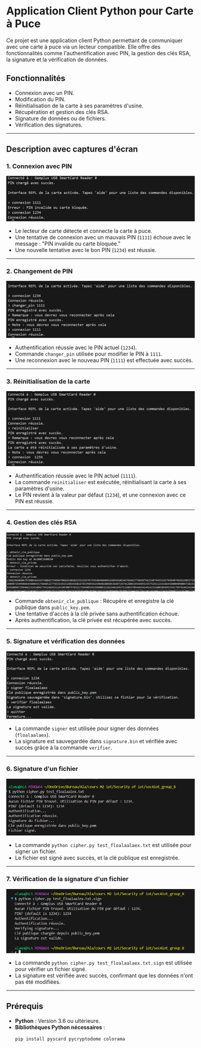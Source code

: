 # Application Client Python pour Carte à Puce

Ce projet est une application client Python permettant de communiquer avec une carte à puce via un lecteur compatible. Elle offre des fonctionnalités comme l'authentification avec PIN, la gestion des clés RSA, la signature et la vérification de données.

## Fonctionnalités
- Connexion avec un PIN.
- Modification du PIN.
- Réinitialisation de la carte à ses paramètres d'usine.
- Récupération et gestion des clés RSA.
- Signature de données ou de fichiers.
- Vérification des signatures.

---

## Description avec captures d'écran

### 1. Connexion avec PIN

![Connexion avec PIN](images/1.png)

- Le lecteur de carte détecte et connecte la carte à puce.
- Une tentative de connexion avec un mauvais PIN (`1111`) échoue avec le message : "PIN invalide ou carte bloquée."
- Une nouvelle tentative avec le bon PIN (`1234`) est réussie.

---

### 2. Changement de PIN

![Changement de PIN](images/2.png)

- Authentification réussie avec le PIN actuel (`1234`).
- Commande `changer_pin` utilisée pour modifier le PIN à `1111`.
- Une reconnexion avec le nouveau PIN (`1111`) est effectuée avec succès.

---

### 3. Réinitialisation de la carte

![Réinitialisation de la carte](images/3.png)

- Authentification réussie avec le PIN actuel (`1111`).
- La commande `reinitialiser` est exécutée, réinitialisant la carte à ses paramètres d'usine.
- Le PIN revient à la valeur par défaut (`1234`), et une connexion avec ce PIN est réussie.

---

### 4. Gestion des clés RSA

![Gestion des clés RSA](images/4.png)

- Commande `obtenir_cle_publique` : Récupère et enregistre la clé publique dans `public_key.pem`.
- Une tentative d'accès à la clé privée sans authentification échoue.
- Après authentification, la clé privée est récupérée avec succès.

---

### 5. Signature et vérification des données

![Signature et vérification des données](images/5.png)

- La commande `signer` est utilisée pour signer des données (`floalaalaex`).
- La signature est sauvegardée dans `signature.bin` et vérifiée avec succès grâce à la commande `verifier`.

---

### 6. Signature d'un fichier

![Signature d'un fichier](images/6.png)

- La commande `python cipher.py test_floalaalaex.txt` est utilisée pour signer un fichier.
- Le fichier est signé avec succès, et la clé publique est enregistrée.

---

### 7. Vérification de la signature d'un fichier

![Vérification de la signature d'un fichier](images/7.png)

- La commande `python cipher.py test_floalaalaex.txt.sign` est utilisée pour vérifier un fichier signé.
- La signature est vérifiée avec succès, confirmant que les données n'ont pas été modifiées.

---

## Prérequis

- **Python** : Version 3.6 ou ultérieure.
- **Bibliothèques Python nécessaires** :
  ```bash
  pip install pyscard pycryptodome colorama
